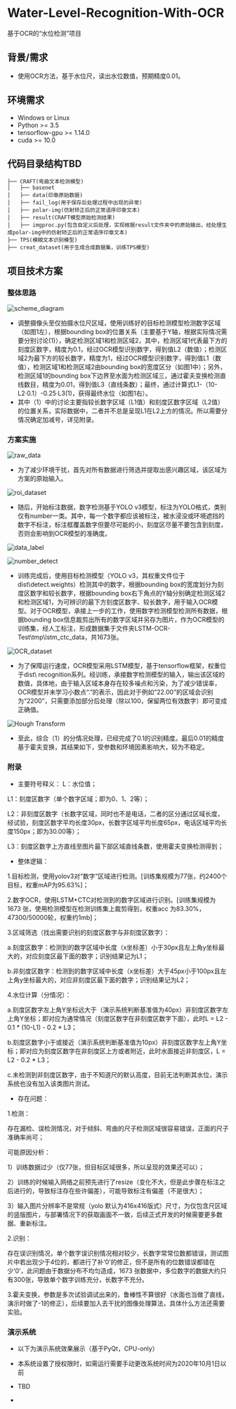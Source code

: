 # Water-Level-Recognition-With-OCR
基于OCR的“水位检测”项目
## 背景/需求
- 使用OCR方法，基于水位尺，读出水位数值，预期精度0.01。
## 环境需求
-   Windows or Linux
-   Python >= 3.5
-   tensorflow-gpu >= 1.14.0
-   cuda >= 10.0

## 代码目录结构TBD
```
├── CRAFT(弯曲文本检测模型)
│   ├── basenet
│   ├── data(印章原始数据)
│   ├── fail_log(用于保存后处理过程中出现的异常)
│   ├── polar-img(仿射矫正后的正常语序印章文本)
│   ├── result(CRAFT模型原始检测结果)
│   ├── imgproc.py(包含自定义后处理，实现根据result文件夹中的原始输出，经处理生成polar-img中的仿射矫正后的正常语序印章文本)
├── TPS(模糊文本识别模型)
├── creat_dataset(用于生成合成数据集，训练TPS模型)
```
## 项目技术方案
### 整体思路

![scheme_diagram](https://github.com/GaoKangYu/Water-Level-Recognition-With-OCR/blob/main/readme_fig/scheme_diagram.png)

- 调整摄像头至仅拍摄水位尺区域，使用训练好的目标检测模型检测数字区域（如图1左），根据bounding box的位置关系（主要基于Y轴，根据实际情况需要分别讨论(1)），确定检测区域1和检测区域2，其中，检测区域1代表最下方的刻度区数字，精度为0.1，经过OCR模型识别数字，得到值L2（数值）；检测区域2为最下方的较长数字，精度为1，经过OCR模型识别数字，得到值L1（数值），检测区域1和检测区域2由bounding box的宽度区分（如图1中）；另外，检测区域1的bounding box下边界至水面为检测区域三，通过霍夫变换检测直线数目，精度为0.01，得到值L3（直线条数）；最终，通过计算式L1-（10-L2·0.1）-0.25·L3(1)，获得最终水位（如图1右）。
- 其中（1）中的讨论主要指较长数字区域（L1值）和刻度区数字区域（L2值）的位置关系，实际数据中，二者并不总是呈现L1在L2上方的情况。所以需要分情况确定加减号，详见附录。

### 方案实施

![raw_data](https://github.com/GaoKangYu/Water-Level-Recognition-With-OCR/blob/main/readme_fig/raw_data.png)

- 为了减少环境干扰，首先对所有数据进行筛选并提取出感兴趣区域，该区域为方案的原始输入。

![roi_dataset](https://github.com/GaoKangYu/Water-Level-Recognition-With-OCR/blob/main/readme_fig/roi_dataset.png)

- 随后，开始标注数据，数字检测基于YOLO v3模型，标注为YOLO格式，类别仅有number一类。其中，每一个数字都应该被标注，被水浸没或环境遮挡的数字不标注，标注框覆盖数字但要尽可能的小，刻度区尽量不要包含到刻度，否则会影响到OCR模型的准确度。

![data_label](https://github.com/GaoKangYu/Water-Level-Recognition-With-OCR/blob/main/readme_fig/data_label.png)

![number_detect](https://github.com/GaoKangYu/Water-Level-Recognition-With-OCR/blob/main/readme_fig/number_detect.png)

- 训练完成后，使用目标检测模型（YOLO v3，其权重文件位于dist\detect.weights）检测其中的数字，根据bounding box的宽度划分为刻度区数字和较长数字，根据bounding box右下角点的Y轴分别确定检测区域2和检测区域1，为可辨识的最下方刻度区数字、较长数字，用于输入OCR模型。对于OCR模型，承接上一步的工作，使用数字检测模型检测所有数据，根据bounding box信息裁剪出所有的数字区域并另存为图片，作为OCR模型的训练集，经人工标注，形成数据集于文件夹LSTM-OCR-Test\tmp\lstm_ctc_data，共1673张。

![OCR_dataset](https://github.com/GaoKangYu/Water-Level-Recognition-With-OCR/blob/main/readme_fig/OCR_dataset.png)

- 为了保障运行速度，OCR模型采用LSTM模型，基于tensorflow框架，权重位于dist\ recognition系列。经训练，承接数字检测模型的输入，输出该区域的数值，具体地，由于输入区域本身存在较多噪点和污染，为了减少错误率，OCR模型并未学习小数点“.”的表示，因此对于例如“22.00”的区域会识别为“2200”，只需要添加部分后处理（除以100，保留两位有效数字）即可变成正确值。

![Hough Transform](https://github.com/GaoKangYu/Water-Level-Recognition-With-OCR/blob/main/readme_fig/Hough_Transform.png)

- 至此，综合（1）的分情况处理，已经完成了0.1的识别精度。最后0.01的精度基于霍夫变换，其结果如下，受参数和环境因素影响大，较为不稳定。

### 附录

- 主要符号释义：
L：水位值；

L1：刻度区数字（单个数字区域；即为0、1、2等）；

L2：非刻度区数字（长数字区域，同时也不是电话，二者的区分通过区域长度，经试验，刻度区数字平均长度30px，长数字区域平均长度65px，电话区域平均长度150px；即为30.00等）；

L3：刻度区数字上方直线至图片最下部区域直线条数，使用霍夫变换检测得到；

- 整体逻辑：

1.目标检测，使用yolov3对“数字”区域进行检测。[训练集规模为77张，约2400个目标，权重mAP为95.63%]；

2.数字OCR，使用LSTM+CTC对检测到的数字区域进行识别。[训练集规模为1673 张，使用检测模型在检测训练集上裁剪得到，权重acc 为83.30%，47300/50000轮，权重约1mb]；

3.区域筛选（找出需要识别的刻度区数字与非刻度区数字）：

a.刻度区数字：检测到的数字区域中长度（x坐标差）小于30px且左上角y坐标最大的，对应刻度区最下面的数字；识别结果记为L1；

b.非刻度区数字：检测到的数字区域中长度（x坐标差）大于45px小于100px且左上角y坐标最大的，对应非刻度区最下面的数字；识别结果记为L2；

4.水位计算（分情况）：

a.刻度区数字左上角Y坐标远大于（演示系统判断基准值为40px）非刻度区数字左上角Y坐标；即对应为通常情况（刻度区数字在非刻度区数字下面），此时L = L2 - 0.1 * (10-L1) - 0.2 * L3；

b.刻度区数字小于或接近（演示系统判断基准值为10px）非刻度区数字左上角Y坐标；即对应为刻度区数字在非刻度区上方或者附近，此时水面接近非刻度区，L = L2 - 0.2 * L3；

c.未检测到非刻度区数字，由于不知道尺的默认高度，目前无法判断其水位，演示系统也没有加入该类图片测试。

- 存在问题：

1.检测：

存在漏检、误检测情况，对于倾斜、弯曲的尺子检测区域很容易错误，正面的尺子准确率尚可；

可能原因分析：

1）训练数据过少（仅77张，但目标区域很多，所以呈现的效果还可以）；

2）训练的时候输入网络之前预先进行了resize（变化不大，但是此步骤在标注之后进行的，导致标注存在些许偏差），可能导致标注有偏差（不是很大）；

3）输入图片分辨率不是常规（yolo 默认为416x416版式）尺寸，为仅包含尺区域的竖版图片，与部署情况下的获取画面不一致，后续正式开发的时候需要更多数据、重新标注。

2.识别：

存在误识别情况，单个数字误识别情况相对较少，长数字常常位数都错误，测试图片中若出现少于4位的，都进行了补‘0’的修正，但不是所有的位数错误都错在少‘0’，此问题由于数据分布不均匀造成，1673 张数据中，多位数字的数据大约只有300张，导致单个数字训练充分，长数字不充分。

3.霍夫变换，参数是多次试验调试出来的，鲁棒性不算很好（水面也当做了直线，演示时做了-1的修正），后续要加入去干扰的图像处理算法，具体什么方法还需要实验。

### 演示系统
- 以下为演示系统效果展示（基于PyQt，CPU-only）
- 本系统设置了授权限时，如需运行需要手动更改系统时间为2020年10月1日以前
- TBD

- 

